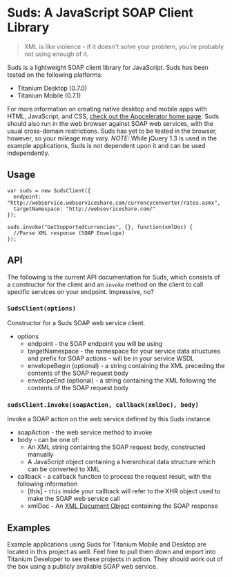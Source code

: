 # Suds: A JavaScript SOAP Client Library

> XML is like violence - if it doesn't solve your problem, you're probably not using enough of it.

Suds is a lightweight SOAP client library for JavaScript.  Suds has been tested on the following platforms:

* Titanium Desktop (0.7.0)
* Titanium Mobile (0.7.1)

For more information on creating native desktop and mobile apps with HTML, JavaScript, and CSS, 
[check out the Appcelerator home page](http://www.appcelerator.com).  Suds should also run in the web browser
against SOAP web services, with the usual cross-domain restrictions.  Suds has yet to be tested in the browser,
however, so your mileage may vary.  _NOTE:_ While jQuery 1.3 is used in the example applications, Suds is not
dependent upon it and can be used independently.

## Usage

	var suds = new SudsClient({ 
	  endpoint: "http://webservice.webserviceshare.com/currencyconverter/rates.asmx",
	  targetNamespace: "http://websevriceshare.com/" 
	});
	
	suds.invoke("GetSupportedCurrencies", {}, function(xmlDoc) {
	  //Parse XML response (SOAP Envelope)
	});
		
## API

The following is the current API documentation for Suds, which consists of a constructor for the client and an `invoke`
method on the client to call specific services on your endpoint.  Impressive, no?

### `SudsClient(options)`

Constructor for a Suds SOAP web service client.

* options
	* endpoint - the SOAP endpoint you will be using
	* targetNamespace - the namespace for your service data structures and prefix for SOAP actions - will be in your service WSDL
	* envelopeBegin (optional) - a string containing the XML preceding the contents of the SOAP request body
	* envelopeEnd (optional) - a string containing the XML following the contents of the SOAP request body
	
### `sudsClient.invoke(soapAction, callback(xmlDoc), body)`

Invoke a SOAP action on the web service defined by this Suds instance.

* soapAction - the web service method to invoke
* body - can be one of:
	* An XML string containing the SOAP request body, constructed manually
	* A JavaScript object containing a hierarchical data structure which can be converted to XML
* callback - a callback function to process the request result, with the following information
	* [this] - `this` inside your callback will refer to the XHR object used to make the SOAP web service call
	* xmlDoc - An [XML Document Object](http://www.w3schools.com/Dom/default.asp) containing the SOAP response
	
## Examples

Example applications using Suds for Titanium Mobile and Desktop are located in this project as well.
Feel free to pull them down and import into Titanium Developer to see these projects in action.  They
should work out of the box using a publicly available SOAP web service.